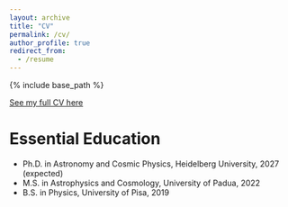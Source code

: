 ```yaml
---
layout: archive
title: "CV"
permalink: /cv/
author_profile: true
redirect_from:
  - /resume
---
```


{% include base_path %}

[See my full CV here](../files/MariaPaolaVaccaro_CV.pdf)

Essential Education
======
* Ph.D. in Astronomy and Cosmic Physics, Heidelberg University, 2027 (expected)
* M.S. in Astrophysics and Cosmology, University of Padua, 2022
* B.S. in Physics, University of Pisa, 2019

